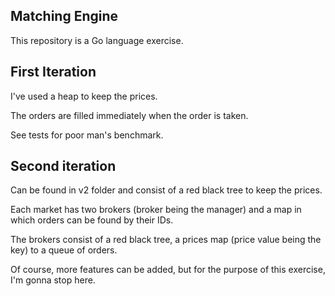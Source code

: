 Matching Engine
---
This repository is a Go language exercise.

First Iteration
---
I've used a heap to keep the prices.

The orders are filled immediately when the order is taken.

See tests for poor man's benchmark.

Second iteration
---
Can be found in v2 folder and consist of a red black tree to keep the prices.

Each market has two brokers (broker being the manager) and a map in which orders can be found by their IDs.

The brokers consist of a red black tree, a prices map (price value being the key) to a queue of orders.

Of course, more features can be added, but for the purpose of this exercise, I'm gonna stop here.
